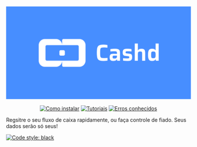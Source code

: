 ![banner](./src/cashd/assets/gh_banner-cashd.png)

<p align="center">
  <a href="https://github.com/VFLins/cashd/wiki/Instalando-e-Atualizando">
    <img alt="Como instalar" src="https://img.shields.io/badge/como_instalar-478eff?style=for-the-badge"></a>
  <a href="https://github.com/VFLins/cashd/wiki/Tutoriais">
    <img alt="Tutoriais" src="https://img.shields.io/badge/tutoriais-478eff?style=for-the-badge"></a>
  <a href="https://github.com/VFLins/cashd/wiki/Problemas-conhecidos">
    <img alt="Erros conhecidos" src="https://img.shields.io/badge/problemas_conhecidos-478eff?style=for-the-badge"></a>
</p>

Regsitre o seu fluxo de caixa rapidamente, ou faça controle de fiado. Seus dados serão só seus!

[![Code style: black](https://img.shields.io/badge/code%20style-black-000000.svg)](https://github.com/psf/black)
